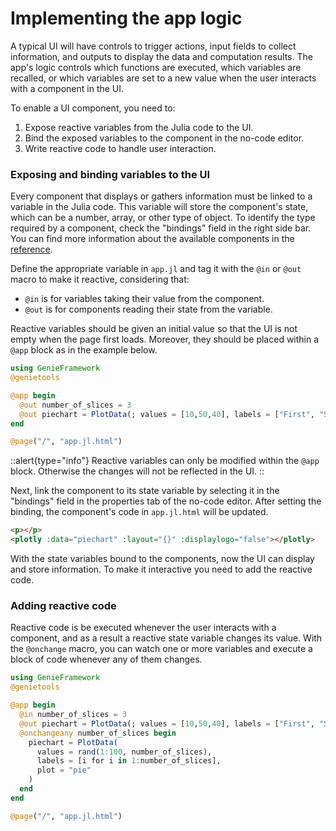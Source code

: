 # Implementing the app logic

A typical UI will have controls to trigger actions, input fields to collect information, and outputs to display the data and computation results. The app's logic controls which functions are executed, which variables are recalled, or which variables are set to a new value when the user interacts with a component in the UI. 

To enable a UI component, you need to:

1. Expose reactive variables from the Julia code to the UI.
2. Bind the exposed variables to the component in the no-code editor.
3. Write reactive code to handle user interaction.

### Exposing and binding variables to the UI 

Every component that displays or gathers information must be linked to a variable in the Julia code. This variable will store the component's state, which can be a number, array, or other type of object. To identify the type required by a component, check the "bindings" field in the right side bar. You can find more information about the available components in the [reference](). 

Define the appropriate variable in `app.jl` and tag it with the `@in` or `@out` macro to make it reactive, considering that:
- `@in` is for variables taking their value from the component.  
- `@out` is for components reading their state from the variable.  

Reactive variables should be given an initial value so that the UI is not empty when the page first loads. Moreover, they should be placed within a `@app` block as in the example below.

````julia [app.jl]
using GenieFramework
@genietools

@app begin
  @out number_of_slices = 3
  @out piechart = PlotData(; values = [10,50,40], labels = ["First", "Second", Third], plot = "pie")
end

@page("/", "app.jl.html")
````
::alert{type="info"}
Reactive variables can only be modified within the `@app` block. Otherwise the changes will not be reflected in the UI.
::


Next, link the component to its state variable by selecting it in the "bindings" field in the properties tab of the no-code editor. After setting the binding, the component's code in `app.jl.html` will be updated.

````html [app.jl.html]
<p></p>
<plotly :data="piechart" :layout="{}" :displaylogo="false"></plotly>
````

With the state variables bound to the components, now the UI can display and store information. To make it interactive you need to add the reactive code.

### Adding reactive code

Reactive code is be executed whenever the user interacts with a component, and as a result a reactive state variable changes its value. With the `@onchange` macro, you can watch one or more variables and execute a block of code whenever any of them changes.

````julia [app.jl]
using GenieFramework
@genietools

@app begin
  @in number_of_slices = 3
  @out piechart = PlotData(; values = [10,50,40], labels = ["First", "Second", Third], plot = "pie")
  @onchangeany number_of_slices begin
    piechart = PlotData(
      values = rand(1:100, number_of_slices),
      labels = [i for i in 1:number_of_slices],
      plot = "pie"
    )
  end
end

@page("/", "app.jl.html")
````

